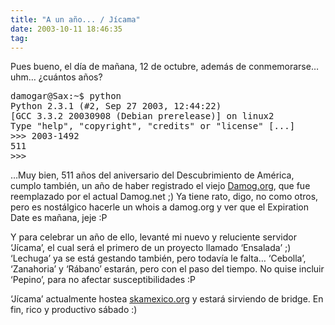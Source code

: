 ```yaml
---
title: "A un año... / Jícama"
date: 2003-10-11 18:46:35
tag: 
---
```

<p>Pues bueno, el día de mañana, 12 de octubre, además de conmemorarse&#8230; uhm&#8230; ¿cuántos años?
</p>
<pre>damogar@Sax:~$ python
Python 2.3.1 (#2, Sep 27 2003, 12:44:22)
[GCC 3.3.2 20030908 (Debian prerelease)] on linux2
Type "help", "copyright", "credits" or "license" [...]
&gt;&gt;&gt; 2003-1492
511
&gt;&gt;&gt;</pre>
<p>
&#8230;Muy bien, 511 años del aniversario del Descubrimiento de América, cumplo también, un año de haber registrado el viejo <a href="http://web.archive.org/web/20031017200540/http://www.damog.org/">Damog.org</a>, que fue reemplazado por el actual Damog.net ;) Ya tiene rato, digo, no como otros, pero es nostálgico hacerle un whois a damog.org y ver que el Expiration Date es mañana, jeje :P

Y para celebrar un año de ello, levanté mi nuevo y reluciente servidor &#8216;Jícama&#8217;, el cual será el primero de un proyecto llamado &#8216;Ensalada&#8217; ;) &#8216;Lechuga&#8217; ya se está gestando también, pero todavía le falta&#8230; &#8216;Cebolla&#8217;, &#8216;Zanahoria&#8217; y &#8216;Rábano&#8217; estarán, pero con el paso del tiempo. No quise incluir &#8216;Pepino&#8217;, para no afectar susceptibilidades :P

&#8216;Jícama&#8217; actualmente hostea <a href="http://web.archive.org/web/20031017200540/http://www.skamexico.org/">skamexico.org</a> y estará sirviendo de bridge. En fin, rico y productivo sábado :) </p>
